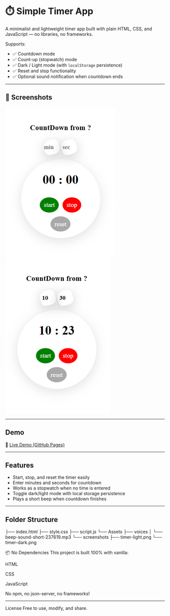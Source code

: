 # ⏱️ Simple Timer App

A minimalist and lightweight timer app built with plain HTML, CSS, and JavaScript — no libraries, no frameworks.

Supports:

- ✅ Countdown mode
- ✅ Count-up (stopwatch) mode
- ✅ Dark / Light mode (with `localStorage` persistence)
- ✅ Reset and stop functionality
- ✅ Optional sound notification when countdown ends

---

## 📸 Screenshots

![Timer Screenshot](./Assets/images/CountDown1.PNG)
![Timer Screenshot](./Assets/images/CountDown2.PNG)

---

## Demo

🔗 [Live Demo (GitHub Pages)](https://your-username.github.io/your-repo-name)

---

## Features

- Start, stop, and reset the timer easily
- Enter minutes and seconds for countdown
- Works as a stopwatch when no time is entered
- Toggle dark/light mode with local storage persistence
- Plays a short beep when countdown finishes

---

## Folder Structure

├── index.html
├── style.css
├── script.js
└── Assets
├── voices
│ └── beep-sound-short-237619.mp3
└── screenshots
├── timer-light.png
└── timer-dark.png

📦 No Dependencies
This project is built 100% with vanilla:

HTML

CSS

JavaScript

No npm, no json-server, no frameworks!

---

License
Free to use, modify, and share.
